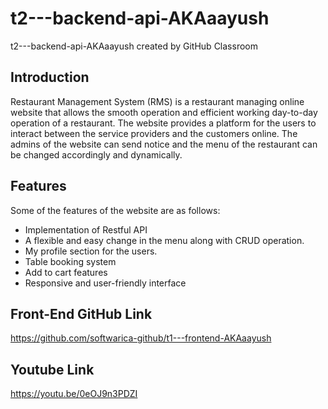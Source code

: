 # t2---backend-api-AKAaayush
t2---backend-api-AKAaayush created by GitHub Classroom

## Introduction
Restaurant Management System (RMS) is a restaurant managing online website that allows the smooth operation and efficient working day-to-day operation of a restaurant. The website provides a platform for the users to interact between the service providers and the customers online. The admins of the website can send notice and the menu of the restaurant can be changed accordingly and dynamically. 

## Features
Some of the features of the website are as follows:
*	Implementation of Restful API
*	A flexible and easy change in the menu along with CRUD operation.
*	My profile section for the users.
*	Table booking system
*	Add to cart features
*	Responsive and user-friendly interface

## Front-End GitHub Link
https://github.com/softwarica-github/t1---frontend-AKAaayush

## Youtube Link
https://youtu.be/0eOJ9n3PDZI
